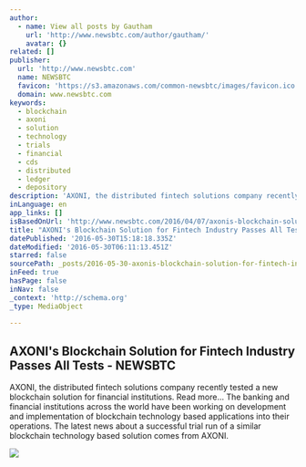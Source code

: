 ```yaml
---
author:
  - name: View all posts by Gautham
    url: 'http://www.newsbtc.com/author/gautham/'
    avatar: {}
related: []
publisher:
  url: 'http://www.newsbtc.com'
  name: NEWSBTC
  favicon: 'https://s3.amazonaws.com/common-newsbtc/images/favicon.ico'
  domain: www.newsbtc.com
keywords:
  - blockchain
  - axoni
  - solution
  - technology
  - trials
  - financial
  - cds
  - distributed
  - ledger
  - depository
description: 'AXONI, the distributed fintech solutions company recently tested a new blockchain solution for financial institutions. Read more... The banking and financial institutions across the world have been working on development and implementation of blockchain technology based applications into their operations. The latest news about a successful trial run of a similar blockchain technology based solution comes from AXONI.'
inLanguage: en
app_links: []
isBasedOnUrl: 'http://www.newsbtc.com/2016/04/07/axonis-blockchain-solution-for-fintech-industry-passes-all-tests/'
title: "AXONI's Blockchain Solution for Fintech Industry Passes All Tests - NEWSBTC"
datePublished: '2016-05-30T15:18:18.335Z'
dateModified: '2016-05-30T06:11:13.451Z'
starred: false
sourcePath: _posts/2016-05-30-axonis-blockchain-solution-for-fintech-industry-passes-all.md
inFeed: true
hasPage: false
inNav: false
_context: 'http://schema.org'
_type: MediaObject

---
```

<article style=""><h1>AXONI's Blockchain Solution for Fintech Industry Passes All Tests - NEWSBTC</h1><p>AXONI, the distributed fintech solutions company recently tested a new blockchain solution for financial institutions. Read more... The banking and financial institutions across the world have been working on development and implementation of blockchain technology based applications into their operations. The latest news about a successful trial run of a similar blockchain technology based solution comes from AXONI.</p><img src="http://s3.amazonaws.com/main-newsbtc-images/2016/04/07172830/AXONI.png" /></article>